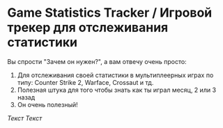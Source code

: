 # Game Statistics Tracker / Игровой трекер для отслеживания статистики

Вы спрости "Зачем он нужен?", а вам отвечу очень просто:
1. Для отслеживания своей статистики в мультиплеерных играх по типу: Counter Strike 2, Warface, Crossaut и тд.
2. Полезная штука для того чтобы знать как ты играл месяц, 2 или 3 назад
3. Он очень полезный!

*Текст*
_Текст_

